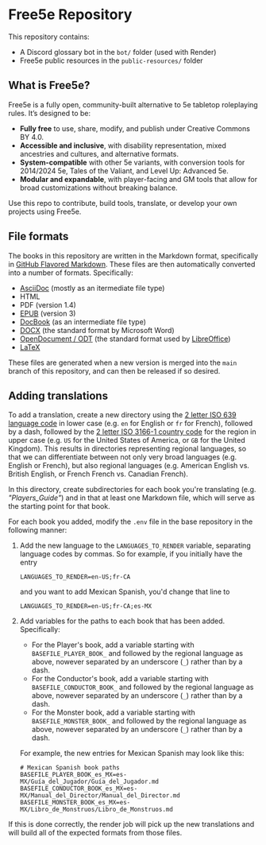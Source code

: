 # Free5e Repository

This repository contains:

* A Discord glossary bot in the `bot/` folder (used with Render)
* Free5e public resources in the `public-resources/` folder

## What is Free5e?

Free5e is a fully open, community-built alternative to 5e tabletop roleplaying rules. It’s designed to be:

* **Fully free** to use, share, modify, and publish under Creative Commons BY 4.0.
* **Accessible and inclusive**, with disability representation, mixed ancestries and cultures, and alternative formats.
* **System-compatible** with other 5e variants, with conversion tools for 2014/2024 5e, Tales of the Valiant, and Level Up: Advanced 5e.
* **Modular and expandable**, with player-facing and GM tools that allow for broad customizations without breaking balance.

Use this repo to contribute, build tools, translate, or develop your own projects using Free5e.

## File formats

The books in this repository are written in the Markdown format, specifically in [GitHub Flavored Markdown](https://docs.github.com/en/get-started/writing-on-github/getting-started-with-writing-and-formatting-on-github/basic-writing-and-formatting-syntax).
These files are then automatically converted into a number of formats.
Specifically:
- [AsciiDoc](https://asciidoc.org/) (mostly as an itermediate file type)
- HTML
- PDF (version 1.4)
- [EPUB](https://en.wikipedia.org/wiki/EPUB) (version 3)
- [DocBook](https://docbook.org/) (as an intermediate file type)
- [DOCX](https://en.wikipedia.org/wiki/Office_Open_XML) (the standard format by Microsoft Word)
- [OpenDocument / ODT](https://en.wikipedia.org/wiki/OpenDocument) (the standard format used by [LibreOffice](https://www.libreoffice.org/))
- [LaTeX](https://www.latex-project.org/)

These files are generated when a new version is merged into the `main` branch of this repository, and can then be released if so desired.

## Adding translations
To add a translation, create a new directory using the [2 letter ISO 639 language code](https://en.wikipedia.org/wiki/List_of_ISO_639_language_codes) in lower case (e.g. `en` for English or `fr` for French), followed by a dash, followed by the [2 letter ISO 3166-1 country code](https://en.wikipedia.org/wiki/ISO_3166-1#Codes) for the region in upper case (e.g. `US` for the United States of America, or `GB` for the United Kingdom).
This results in directories representing regional languages, so that we can differentiate between not only very broad languages (e.g. English or French), but also regional languages (e.g. American English vs. British English, or French French vs. Canadian French).

In this directory, create subdirectories for each book you're translating (e.g. _"Players_Guide"_) and in that at least one Markdown file, which will serve as the starting point for that book.

For each book you added, modify the `.env` file in the base repository in the following manner:
1. Add the new language to the `LANGUAGES_TO_RENDER` variable, separating language codes by commas. So for example, if you initially have the entry
   ```env
   LANGUAGES_TO_RENDER=en-US;fr-CA
   ```
   and you want to add Mexican Spanish, you'd change that line to
   ```env
   LANGUAGES_TO_RENDER=en-US;fr-CA;es-MX
   ```
2. Add variables for the paths to each book that has been added.
   Specifically:
   - For the Player's book, add a variable starting with `BASEFILE_PLAYER_BOOK_` and followed by the regional language as above, nowever separated by an underscore (`_`) rather than by a dash.
   - For the Conductor's book, add a variable starting with `BASEFILE_CONDUCTOR_BOOK_` and followed by the regional language as above, nowever separated by an underscore (`_`) rather than by a dash.
   - For the Monster book, add a variable starting with `BASEFILE_MONSTER_BOOK_` and followed by the regional language as above, nowever separated by an underscore (`_`) rather than by a dash.

   For example, the new entries for Mexican Spanish may look like this:
   ```env
   # Mexican Spanish book paths
   BASEFILE_PLAYER_BOOK_es_MX=es-MX/Guía_del_Jugador/Guía_del_Jugador.md
   BASEFILE_CONDUCTOR_BOOK_es_MX=es-MX/Manual_del_Director/Manual_del_Director.md
   BASEFILE_MONSTER_BOOK_es_MX=es-MX/Libro_de_Monstruos/Libro_de_Monstruos.md
   ```
If this is done correctly, the render job will pick up the new translations and will build all of the expected formats from those files.
